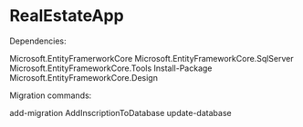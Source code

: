 # RealEstateApp

Dependencies:

Microsoft.EntityFramerworkCore
Microsoft.EntityFrameworkCore.SqlServer
Microsoft.EntityFrameworkCore.Tools
Install-Package Microsoft.EntityFrameworkCore.Design

Migration commands:

add-migration AddInscriptionToDatabase
update-database
